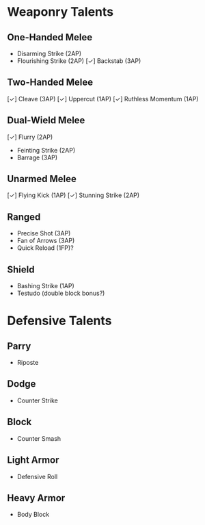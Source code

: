 
# Weaponry Talents

## One-Handed Melee
* Disarming Strike (2AP)
* Flourishing Strike (2AP)
[✓] Backstab (3AP)

## Two-Handed Melee
[✓] Cleave (3AP)
[✓] Uppercut (1AP)
[✓] Ruthless Momentum (1AP)

## Dual-Wield Melee
[✓] Flurry (2AP)
* Feinting Strike (2AP)
* Barrage (3AP)

## Unarmed Melee
[✓] Flying Kick (1AP)
[✓] Stunning Strike (2AP)

## Ranged
* Precise Shot (3AP)
* Fan of Arrows (3AP)
* Quick Reload (1FP)?

## Shield
* Bashing Strike (1AP)
* Testudo (double block bonus?)

# Defensive Talents

## Parry
* Riposte

## Dodge
* Counter Strike

## Block
* Counter Smash

## Light Armor
* Defensive Roll

## Heavy Armor
* Body Block
